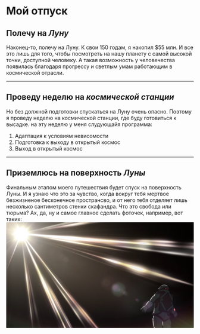 # Мой отпуск

## Полечу на *Луну*
Наконец-то, полечу на Луну. К свои 150 годам, я накопил $55 млн. И все это лишь для того, чтобы посмотреть на нашу планету с самой высокой точки, доступной человеку. А такая возможность у человечества появилась благодаря прогрессу и светлым умам работающим в космической отрасли.

---
## Проведу неделю на *космической станции*
Но без должной подготовки спускаться на Луну очень опасно. Поэтому я проведу неделю на космической станции, где буду готовиться к высадке.
на эту неделю у меня слудующайя программа:
1. Адаптация к условиям невисомости
2. Подготовка к выходу в открытый космос
3. Выход в открытый космос

---
## Приземлюсь на поверхность *Луны*
Финальным этапом моего путешествия будет спуск на поверхность Луны. И я узнаю что это за чувство, когда вокруг тебя мертвое безжизненое бесконечное пространсво, и от него тебя отделяет лишь несколько сантиметров стенки скафандра. Что это свобода или тюрьма? Ах, да, ну и самое главное сделать фоточек, например, вот таких: ![](Lusy.png) 